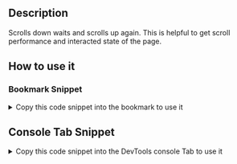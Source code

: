 ## Description

Scrolls down waits and scrolls up again.
This is helpful to get scroll performance and interacted state of the page.

## How to use it

<!-- START-HOW_TO[] -->




### Bookmark Snippet



<details>

<summary>Copy this code snippet into the bookmark to use it</summary>


```javascript

javascript:(() => {const scrollHeight = document.documentElement.scrollHeight;
window.scroll({
    top: scrollHeight,
    behavior: 'smooth'
});
// wait for a second, then scroll back up
setTimeout(() => window.scroll({
    top: 0,
    behavior: 'smooth'
}), 3000);
console.log('scroll done!');
})()
``` 




</details>



## Console Tab Snippet

<details>

<summary>Copy this code snippet into the DevTools console Tab to use it</summary>


```javascript

const scrollHeight = document.documentElement.scrollHeight;
window.scroll({
    top: scrollHeight,
    behavior: 'smooth'
});
// wait for a second, then scroll back up
setTimeout(() => window.scroll({
    top: 0,
    behavior: 'smooth'
}), 3000);
console.log('scroll done!');

``` 




</details>




<!-- END-HOW_TO -->


























































































